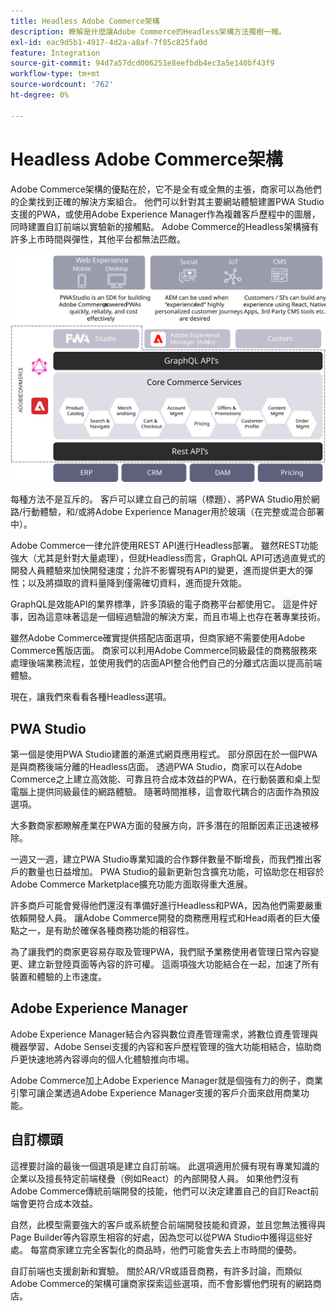 ```yaml
---
title: Headless Adobe Commerce架構
description: 瞭解是什麼讓Adobe Commerce的Headless架構方法獨樹一幟。
exl-id: eac9d5b1-4917-4d2a-a8af-7f85c825fa0d
feature: Integration
source-git-commit: 94d7a57dcd006251e8eefbdb4ec3a5e140bf43f9
workflow-type: tm+mt
source-wordcount: '762'
ht-degree: 0%

---
```


# Headless Adobe Commerce架構

Adobe Commerce架構的優點在於，它不是全有或全無的主張，商家可以為他們的企業找到正確的解決方案組合。 他們可以針對其主要網站體驗建置PWA Studio支援的PWA，或使用Adobe Experience Manager作為複雜客戶歷程中的圖層，同時建置自訂前端以實驗新的接觸點。 Adobe Commerce的Headless架構擁有許多上市時間與彈性，其他平台都無法匹敵。

![顯示Headless Adobe Commerce店面架構的圖表](../../../assets/playbooks/headless-storefront-architecture.svg)

每種方法不是互斥的。 客戶可以建立自己的前端（標題）、將PWA Studio用於網路/行動體驗，和/或將Adobe Experience Manager用於玻璃（在完整或混合部署中）。

Adobe Commerce一律允許使用REST API進行Headless部署。 雖然REST功能強大（尤其是針對大量處理），但就Headless而言，GraphQL API可透過直覺式的開發人員體驗來加快開發速度；允許不影響現有API的變更，進而提供更大的彈性；以及將擷取的資料量降到僅需確切資料，進而提升效能。

GraphQL是效能API的業界標準，許多頂級的電子商務平台都使用它。 這是件好事，因為這意味著這是一個經過驗證的解決方案，而且市場上也存在著專業技術。

雖然Adobe Commerce確實提供搭配店面選項，但商家絕不需要使用Adobe Commerce舊版店面。 商家可以利用Adobe Commerce同級最佳的商務服務來處理後端業務流程，並使用我們的店面API整合他們自己的分離式店面以提高前端體驗。

現在，讓我們來看看各種Headless選項。

## PWA Studio

第一個是使用PWA Studio建置的漸進式網頁應用程式。 部分原因在於一個PWA是與商務後端分離的Headless店面。 透過PWA Studio，商家可以在Adobe Commerce之上建立高效能、可靠且符合成本效益的PWA，在行動裝置和桌上型電腦上提供同級最佳的網路體驗。 隨著時間推移，這會取代耦合的店面作為預設選項。

大多數商家都瞭解產業在PWA方面的發展方向，許多潛在的阻斷因素正迅速被移除。

一週又一週，建立PWA Studio專業知識的合作夥伴數量不斷增長，而我們推出客戶的數量也日益增加。 PWA Studio的最新更新包含擴充功能，可協助您在相容於Adobe Commerce Marketplace擴充功能方面取得重大進展。

許多商戶可能會覺得他們還沒有準備好進行Headless和PWA，因為他們需要嚴重依賴開發人員。 讓Adobe Commerce開發的商務應用程式和Head兩者的巨大優點之一，是有助於確保各種商務功能的相容性。

為了讓我們的商家更容易存取及管理PWA，我們賦予業務使用者管理日常內容變更、建立新登陸頁面等內容的許可權。 這兩項強大功能結合在一起，加速了所有裝置和體驗的上市速度。

## Adobe Experience Manager

Adobe Experience Manager結合內容與數位資產管理需求，將數位資產管理與機器學習、Adobe Sensei支援的內容和客戶歷程管理的強大功能相結合，協助商戶更快速地將內容導向的個人化體驗推向市場。

Adobe Commerce加上Adobe Experience Manager就是個強有力的例子，商業引擎可讓企業透過Adobe Experience Manager支援的客戶介面來啟用商業功能。

## 自訂標頭

這裡要討論的最後一個選項是建立自訂前端。 此選項適用於擁有現有專業知識的企業以及擅長特定前端棧疊（例如React）的內部開發人員。 如果他們沒有Adobe Commerce傳統前端開發的技能，他們可以決定建置自己的自訂React前端會更符合成本效益。

自然，此模型需要強大的客戶或系統整合前端開發技能和資源，並且您無法獲得與Page Builder等內容原生相容的好處，因為您可以從PWA Studio中獲得這些好處。 每當商家建立完全客製化的商品時，他們可能會失去上市時間的優勢。

自訂前端也支援創新和實驗。 關於AR/VR或語音商務，有許多討論，而類似Adobe Commerce的架構可讓商家探索這些選項，而不會影響他們現有的網路商店。
